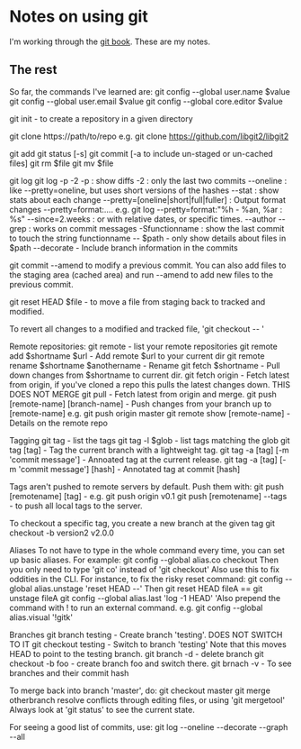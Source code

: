 
# Notes on using git

I'm working through the [git book](http://git-scm.com/book/en/v2/). These are my notes.

## The rest
So far, the commands I've learned are:
git config --global user.name $value
git config --global user.email $value
git config --global core.editor $value

git init - to create a repository in a given directory

git clone https://path/to/repo
e.g.  git clone https://github.com/libgit2/libgit2

git add
git status [-s]
git commit [-a to include un-staged or un-cached files]
git rm $file
git mv $file

git log
git log -p -2
    -p : show diffs
    -2 : only the last two commits
    --oneline : like --pretty=oneline, but uses short versions of the hashes
    --stat : show stats about each change
    --pretty=[oneline|short|full|fuller] : Output format changes
    --pretty=format:....
	e.g. git log --pretty=format:"%h - %an, %ar : %s"
    --since=2.weeks : or with relative dates, or specific times.
    --author
    --grep : works on commit messages
    -Sfunctionname : show the last commit to touch the string functionname
    -- $path - only show details about files in $path
  --decorate - Include branch information in the commits

git commit --amend to modify a previous commit. You can also add files to the
staging area (cached area) and run --amend to add new files to the previous
commit.

git reset HEAD $file - to move a file from staging back to tracked and modified.

To revert all changes to a modified and tracked file, 'git checkout -- <file>'

Remote repositories:
    git remote - list your remote repositories
    git remote add $shortname $url - Add remote $url to your current dir
    git remote rename $shortname $anothername - Rename
    git fetch $shortname - Pull down changes from $shortname to current dir.
    git fetch origin - Fetch latest from origin, if you've cloned a repo this
	pulls the latest changes down. THIS DOES NOT MERGE
    git pull - Fetch latest from origin and merge.
    git push [remote-name] [branch-name] - Push changes from your branch up to
	[remote-name]
      e.g. git push origin master
    git remote show [remote-name] - Details on the remote repo

Tagging
  git tag - list the tags
  git tag -l $glob - list tags matching the glob
  git tag [tag] - Tag the current branch with a lightweight tag.
  git tag -a [tag] [-m 'commit message'] - Annoated tag at the current release.
  git tag -a [tag] [-m 'commit message'] [hash] - Annotated tag at commit
    [hash]

  Tags aren't pushed to remote servers by default. Push them with:
  git push [remotename] [tag] - e.g. git push origin v0.1
  git push [remotename] --tags - to push all local tags to the server.

  To checkout a specific tag, you create a new branch at the given tag
    git checkout -b version2 v2.0.0

Aliases
  To not have to type in the whole command every time, you can set up basic
aliases. For example:
  git config --global alias.co checkout
    Then you only need to type 'git co' instead of 'git checkout'
  Also use this to fix oddities in the CLI. For instance, to fix the risky
reset command:
  git config --global alias.unstage 'reset HEAD --'
    Then
  git reset HEAD fileA == git unstage fileA
  git config --global alias.last 'log -1 HEAD'
  'Also prepend the command with ! to run an external command. e.g.
    git config --global alias.visual '!gitk'

Branches
  git branch testing - Create branch 'testing'. DOES NOT SWITCH TO IT
  git checkout testing - Switch to branch 'testing'
    Note that this moves HEAD to point to the testing branch.
  git branch -d - delete branch
  git checkout -b foo - create branch foo and switch there.
  git brnach -v - To see branches and their commit hash

  To merge back into branch 'master', do:
    git checkout master
    git merge otherbranch
  resolve conflicts through editing files, or using 'git mergetool'
  Always look at 'git status' to see the current state.

For seeing a good list of commits, use:
  git log --oneline --decorate --graph --all
